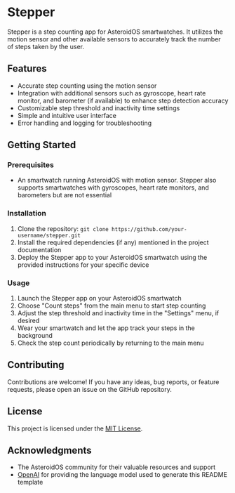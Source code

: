 # Stepper

Stepper is a step counting app for AsteroidOS smartwatches. It utilizes the motion sensor and other available sensors to accurately track the number of steps taken by the user.

## Features

- Accurate step counting using the motion sensor
- Integration with additional sensors such as gyroscope, heart rate monitor, and barometer (if available) to enhance step detection accuracy
- Customizable step threshold and inactivity time settings
- Simple and intuitive user interface
- Error handling and logging for troubleshooting

## Getting Started

### Prerequisites

- An smartwatch running AsteroidOS with motion sensor. Stepper also supports smartwatches with gyroscopes, heart rate monitors, and barometers but are not essential

### Installation

1. Clone the repository: `git clone https://github.com/your-username/stepper.git`
2. Install the required dependencies (if any) mentioned in the project documentation
3. Deploy the Stepper app to your AsteroidOS smartwatch using the provided instructions for your specific device

### Usage

1. Launch the Stepper app on your AsteroidOS smartwatch
2. Choose "Count steps" from the main menu to start step counting
3. Adjust the step threshold and inactivity time in the "Settings" menu, if desired
4. Wear your smartwatch and let the app track your steps in the background
5. Check the step count periodically by returning to the main menu

## Contributing

Contributions are welcome! If you have any ideas, bug reports, or feature requests, please open an issue on the GitHub repository.

## License

This project is licensed under the [MIT License](LICENSE).

## Acknowledgments

- The AsteroidOS community for their valuable resources and support
- [OpenAI](https://openai.com) for providing the language model used to generate this README template

